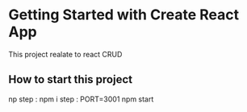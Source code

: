 # Getting Started with Create React App

This project realate to react CRUD

## How to start this project
 np
    step : npm i
    step : PORT=3001 npm start
